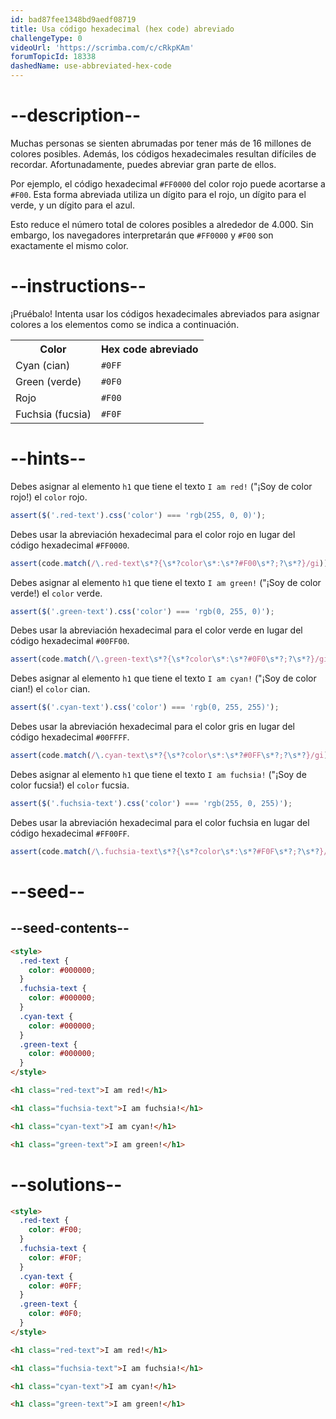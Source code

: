 ```yaml
---
id: bad87fee1348bd9aedf08719
title: Usa código hexadecimal (hex code) abreviado
challengeType: 0
videoUrl: 'https://scrimba.com/c/cRkpKAm'
forumTopicId: 18338
dashedName: use-abbreviated-hex-code
---
```


# --description--

Muchas personas se sienten abrumadas por tener más de 16 millones de colores posibles. Además, los códigos hexadecimales resultan difíciles de recordar. Afortunadamente, puedes abreviar gran parte de ellos.

Por ejemplo, el código hexadecimal `#FF0000` del color rojo puede acortarse a `#F00`. Esta forma abreviada utiliza un dígito para el rojo, un dígito para el verde, y un dígito para el azul.

Esto reduce el número total de colores posibles a alrededor de 4.000. Sin embargo, los navegadores interpretarán que `#FF0000` y `#F00` son exactamente el mismo color.

# --instructions--

¡Pruébalo! Intenta usar los códigos hexadecimales abreviados para asignar colores a los elementos como se indica a continuación.

<table><tbody><tr><th>Color</th><th>Hex code abreviado</th></tr><tr><td>Cyan (cian)</td><td><code>#0FF</code></td></tr><tr><td>Green (verde)</td><td><code>#0F0</code></td></tr><tr><td>Rojo</td><td><code>#F00</code></td></tr><tr><td>Fuchsia (fucsia)</td><td><code>#F0F</code></td></tr></tbody></table>

# --hints--

Debes asignar al elemento `h1` que tiene el texto `I am red!` ("¡Soy de color rojo!) el `color` rojo.

```js
assert($('.red-text').css('color') === 'rgb(255, 0, 0)');
```

Debes usar la abreviación hexadecimal para el color rojo en lugar del código hexadecimal `#FF0000`.

```js
assert(code.match(/\.red-text\s*?{\s*?color\s*:\s*?#F00\s*?;?\s*?}/gi));
```

Debes asignar al elemento `h1` que tiene el texto `I am green!` ("¡Soy de color verde!) el `color` verde.

```js
assert($('.green-text').css('color') === 'rgb(0, 255, 0)');
```

Debes usar la abreviación hexadecimal para el color verde en lugar del código hexadecimal `#00FF00`.

```js
assert(code.match(/\.green-text\s*?{\s*?color\s*:\s*?#0F0\s*?;?\s*?}/gi));
```

Debes asignar al elemento `h1` que tiene el texto `I am cyan!` ("¡Soy de color cian!) el `color` cian.

```js
assert($('.cyan-text').css('color') === 'rgb(0, 255, 255)');
```

Debes usar la abreviación hexadecimal para el color gris en lugar del código hexadecimal `#00FFFF`.

```js
assert(code.match(/\.cyan-text\s*?{\s*?color\s*:\s*?#0FF\s*?;?\s*?}/gi));
```

Debes asignar al elemento `h1` que tiene el texto `I am fuchsia!` ("¡Soy de color fucsia!) el `color` fucsia.

```js
assert($('.fuchsia-text').css('color') === 'rgb(255, 0, 255)');
```

Debes usar la abreviación hexadecimal para el color fuchsia en lugar del código hexadecimal `#FF00FF`.

```js
assert(code.match(/\.fuchsia-text\s*?{\s*?color\s*:\s*?#F0F\s*?;?\s*?}/gi));
```

# --seed--

## --seed-contents--

```html
<style>
  .red-text {
    color: #000000;
  }
  .fuchsia-text {
    color: #000000;
  }
  .cyan-text {
    color: #000000;
  }
  .green-text {
    color: #000000;
  }
</style>

<h1 class="red-text">I am red!</h1>

<h1 class="fuchsia-text">I am fuchsia!</h1>

<h1 class="cyan-text">I am cyan!</h1>

<h1 class="green-text">I am green!</h1>
```

# --solutions--

```html
<style>
  .red-text {
    color: #F00;
  }
  .fuchsia-text {
    color: #F0F;
  }
  .cyan-text {
    color: #0FF;
  }
  .green-text {
    color: #0F0;
  }
</style>

<h1 class="red-text">I am red!</h1>

<h1 class="fuchsia-text">I am fuchsia!</h1>

<h1 class="cyan-text">I am cyan!</h1>

<h1 class="green-text">I am green!</h1>
```
